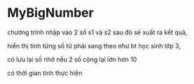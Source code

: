 # MyBigNumber
chương trình nhập vào 2 số s1 và s2 sau đó sẽ xuất ra kết quả,

hiển thị tính từng số từ phải sang theo như bt học sinh lớp 3,

có lưu lại số nhớ nếu 2 số cộng lại lớn hơn 10

có thời gian tính thực hiện
